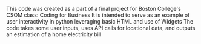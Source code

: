 This code was created as a part of a final project for Boston College's CSOM class: Coding for Business
It is intended to serve as an example of user interactivity in python leveraging basic HTML and use of Widgets
The code takes some user inputs, uses API calls for locational data, and outputs an estimation of a home electricity bill
